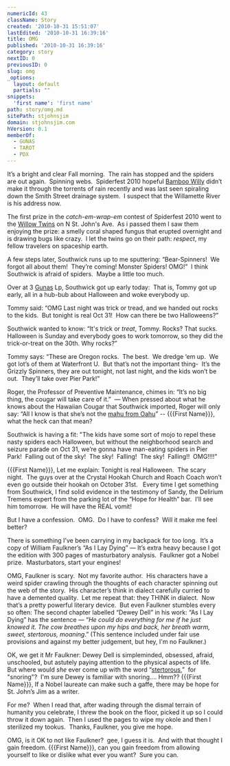 ```yaml
---
numericId: 43
className: Story
created: '2010-10-31 15:51:07'
lastEdited: '2010-10-31 16:39:16'
title: OMG
published: '2010-10-31 16:39:16'
category: story
nextID: 0
previousID: 0
slug: omg
_options:
  layout: default
  partials: ""
snippets:
  'first name': 'first name'
path: story/omg.md
sitePath: stjohnsjim
domain: stjohnsjim.com
hVersion: 0.1
memberOf:
  - GUNAS
  - TAROT
  - PDX
---
```

It&rsquo;s a bright and clear Fall morning.&nbsp; The rain has stopped and the spiders are out again.&nbsp; Spinning webs.&nbsp; Spiderfest 2010 hopeful [Bamboo Willy][0] didn&rsquo;t make it through the torrents of rain recently and was last seen spiraling down the Smith Street drainage system.&nbsp; I suspect that the Willamette River is his address now.

The first prize in the _catch-em-wrap-em_ contest of Spiderfest 2010 went to the [Willow Twins][1] on N St. John's Ave.&nbsp; As i passed them I saw them enjoying the prize: a smelly coral shaped fungus that erupted overnight and is drawing bugs like crazy.&nbsp; I let the twins go on their path: _respect_, my fellow travelers on spaceship earth.

A few steps later, Southwick runs up to me sputtering: &ldquo;Bear-Spinners!&nbsp; We forgot all about them!&nbsp; They&rsquo;re coming! Monster Spiders! OMG!&rdquo;&nbsp; I think Southwick is afraid of spiders.&nbsp; Maybe a little too much.

Over at 3 [Gunas][2] Lp, Southwick got up early today:&nbsp; That is, Tommy got up early, all in a hub-bub about Halloween and woke everybody up.

Tommy said: &ldquo;OMG Last night was trick or tread, and we handed out rocks to the kids.&nbsp; But tonight is real Oct 31!&nbsp; How can there be two Halloweens?&rdquo;

Southwick wanted to know: &ldquo;It's trick or _treat_, Tommy. Rocks? That sucks.&nbsp; Halloween is Sunday and everybody goes to work tomorrow, so they did the trick-or-treat on the 30th. Why rocks?&rdquo;

Tommy says: &ldquo;These are Oregon rocks.&nbsp; The best.&nbsp; We dredge &lsquo;em up.&nbsp; We got lot&rsquo;s of them at Waterfront U.&nbsp; But that&rsquo;s not the important thing-&nbsp; It&rsquo;s the Grizzly Spinners, they are out tonight, not last night, and the kids won&rsquo;t be out.&nbsp; They&rsquo;ll take over Pier Park!&rdquo;

Roger, the Professor of Preventive Maintenance, chimes in: &ldquo;It&rsquo;s no big thing, the cougar will take care of it.&rdquo;&nbsp; &mdash; When pressed about what he knows about the Hawaiian Cougar that Southwick imported, Roger will only say: &ldquo;All I know is that she&rsquo;s not the [mahu from Oahu][3]&rdquo; -- {{{First Name}}}, what the heck can that mean?

Southwick is having a fit: &quot;The kids have some sort of mojo to repel these nasty spiders each Halloween, but without the neighborhood search and seizure parade on Oct 31, we&rsquo;re gonna have man-eating spiders in Pier Park!&nbsp; Falling out of the sky!&nbsp; The sky!&nbsp; Falling!&nbsp; The sky!&nbsp; Falling!!&nbsp; OMG!!!!&rdquo;

{{{First Name}}}, Let me explain: Tonight is real Halloween.&nbsp; The scary night.&nbsp; The guys over at the Crystal Hookah Church and Roach Coach won&rsquo;t even go outside their hookah on October 31st. &nbsp; Every time I get something from Southwick, I find solid evidence in the testimony of Sandy, the Delirium Tremens expert from the parking lot of the &ldquo;Hope for Health&rdquo; bar.&nbsp; I&rsquo;ll see him tomorrow.&nbsp; He will have the REAL vomit!

But I have a confession. &nbsp;OMG. &nbsp;Do I have to confess? &nbsp;Will it make me feel better?

There is something I&rsquo;ve been carrying in my backpack for too long.&nbsp; It&rsquo;s a copy of William Faulkner&rsquo;s &ldquo;As I Lay Dying&rdquo; &mdash; It&rsquo;s extra heavy because I got the edition with 300 pages of masturbatory analysis.&nbsp; Faulkner got a Nobel prize.&nbsp; Masturbators, start your engines!

OMG, Faulkner is scary.&nbsp; Not my favorite author.&nbsp; His characters have a weird spider crawling through the thoughts of each character spinning out the web of the story.&nbsp; His character&rsquo;s think in dialect carefully curried to have a demented quality.&nbsp; Let me repeat that: they THINK in dialect.&nbsp; Now that&rsquo;s a pretty powerful literary device.&nbsp; But even Faulkner stumbles every so often: The second chapter labelled &ldquo;Dewey Dell&rdquo; in his work: &ldquo;As I Lay Dying&rdquo; has the sentence &mdash; &ldquo;_He could do everything for me if he just knowed it. The cow breathes upon my hips and back, her breath warm, sweet, stertorous, moaning_.&rdquo; (This sentence included under fair use provisions and against my better judgement, but hey, I'm no Faulkner.)

OK, we get it Mr Faulkner: Dewey Dell is simpleminded, obsessed, afraid, unschooled, but astutely paying attention to the physical aspects of life.&nbsp; But where would _she_ ever come up with the word &ldquo;[stertorous][4],&rdquo; &nbsp;for &quot;snoring&quot;? &nbsp;I'm sure Dewey is familiar with snoring.... Hmm?? {{{First Name}}}, If a Nobel laureate can make such a gaffe, there may be hope for St. John&rsquo;s Jim as a writer.

For me?&nbsp; When I read that, after wading through the dismal terrain of humanity you celebrate, I threw the book on the floor, picked it up so I could throw it down again.&nbsp; Then I used the pages to wipe my okole and then I sterilized my tookus.&nbsp; Thanks, Faulkner, you give me hope.

OMG, is it OK to not like Faulkner?&nbsp; gee, I guess it is. &nbsp;And with that thought I gain freedom. {{{First Name}}}, can you gain freedom from allowing yourself to like or dislike what ever you want? &nbsp;Sure you can.

[0]: http://www.google.com/maps/ms?ie=UTF8&amp;hl=en&amp;msa=0&amp;msid=114144299215869109392.0004920b87d0a9c46bbd7&amp;t=h&amp;z=20
[1]: http://www.google.com/maps/ms?ie=UTF8&amp;hl=en&amp;msa=0&amp;msid=114144299215869109392.0004929a77b2fc91ba602&amp;t=h&amp;z=20
[2]: http://en.wikipedia.org/wiki/Gu&#7751;a#In_Samkhya_philosophy
[3]: http://www.google.com/images?rls=en&amp;q=images:+mahu&amp;oe=UTF-8&amp;um=1&amp;ie=UTF-8&amp;source=univ&amp;ei=mPXNTIGWN4u-sQPP8rjXDg&amp;sa=X&amp;oi=image_result_group&amp;ct=title&amp;resnum=5&amp;ved=0CDYQsAQwBA&amp;biw=1043&amp;bih=596
[4]: http://www.thefreedictionary.com/stertorous